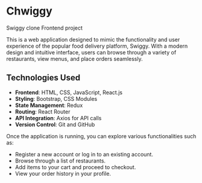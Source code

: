 # Chwiggy
Swiggy clone Frontend project

This is a web application designed to mimic the functionality and user experience of the popular food delivery platform, Swiggy. With a modern design and intuitive interface, users can browse through a variety of restaurants, view menus, and place orders seamlessly.

## Technologies Used

- **Frontend**: HTML, CSS, JavaScript, React.js
- **Styling**: Bootstrap, CSS Modules
- **State Management**: Redux
- **Routing**: React Router
- **API Integration**: Axios for API calls
- **Version Control**: Git and GitHub

Once the application is running, you can explore various functionalities such as:

- Register a new account or log in to an existing account.
- Browse through a list of restaurants.
- Add items to your cart and proceed to checkout.
- View your order history in your profile.

